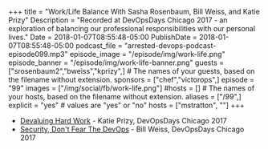 +++
title = "Work/Life Balance With Sasha Rosenbaum, Bill Weiss, and Katie Prizy"
Description = "Recorded at DevOpsDays Chicago 2017 - an exploration of balancing our professional responsibilities with our personal lives."
Date = 2018-01-07T08:55:48-05:00
PublishDate = 2018-01-07T08:55:48-05:00
podcast_file = "arrested-devops-podcast-episode099.mp3"
episode_image = "/episode/img/work-life.png"
episode_banner = "/episode/img/work-life-banner.png"
guests = ["srosenbaum2","bweiss","kprizy",] # The names of your guests, based on the filename without extension.
sponsors = ["chef","victorops",]
episode = "99"
images = ["/img/social/fb/work-life.png"]
#hosts = [] # The names of your hosts, based on the filename without extension.
aliases = ["/99",]
explicit = "yes" # values are "yes" or "no"
hosts = ["mstratton", ""]
+++
- [Devaluing Hard Work](https://www.devopsdays.org/events/2017-chicago/program/katie-prizy/) - Katie Prizy, DevOpsDays Chicago 2017
- [Security, Don't Fear The DevOps](https://www.devopsdays.org/events/2017-chicago/program/bill-weiss/) - Bill Weiss, DevOpsDays Chicago 2017
